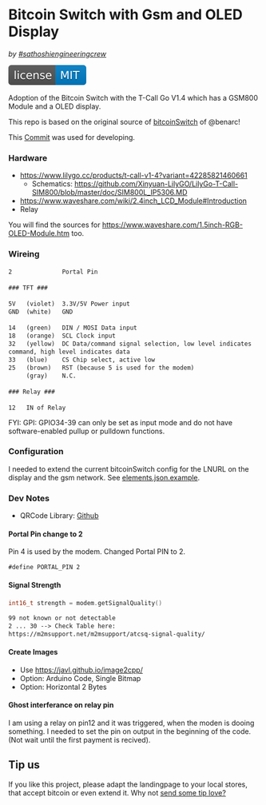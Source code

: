 # Bitcoin Switch with Gsm and OLED Display

_by [#sathoshiengineeringcrew](https://satoshiengineering.com/)_

[![MIT License Badge](docs/img/license-badge.svg)](LICENSE)

Adoption of the Bitcoin Switch with the T-Call Go V1.4 which has a GSM800 Module and a OLED display. 

This repo is based on the original source of [bitcoinSwitch](https://github.com/lnbits/bitcoinswitch) of @benarc!

This [Commit](https://github.com/lnbits/bitcoinswitch/commit/9daee009820ccbdf6b7899ee88477fb181fcf457) was used for developing.

### Hardware

- https://www.lilygo.cc/products/t-call-v1-4?variant=42285821460661
  - Schematics: https://github.com/Xinyuan-LilyGO/LilyGo-T-Call-SIM800/blob/master/doc/SIM800L_IP5306.MD 
- https://www.waveshare.com/wiki/2.4inch_LCD_Module#Introduction
- Relay

You will find the sources for  https://www.waveshare.com/1.5inch-RGB-OLED-Module.htm
too.

### Wireing

```text
2              Portal Pin

### TFT ### 

5V   (violet)  3.3V/5V Power input
GND  (white)   GND

14   (green)   DIN / MOSI Data input
18   (orange)  SCL Clock input
32   (yellow)  DC Data/command signal selection, low level indicates command, high level indicates data
33   (blue)    CS Chip select, active low
25   (brown)   RST (because 5 is used for the modem)
     (gray)    N.C.

### Relay ### 

12   IN of Relay

```

FYI: GPI: GPIO34-39 can only be set as input mode and do not have software-enabled pullup or pulldown functions.

### Configuration

I needed to extend the current bitcoinSwitch config for the LNURL on the display and the gsm network. See [elements.json.example](elements.json.example).

### Dev Notes

- QRCode Library: [Github](https://github.com/wallysalami/QRCodeGFX)

#### Portal Pin change to 2

Pin 4 is used by the modem. Changed Portal PIN to 2.

```
#define PORTAL_PIN 2
```

#### Signal Strength

```cpp
int16_t strength = modem.getSignalQuality()
```

```
99 not known or not detectable
2 ... 30 --> Check Table here: https://m2msupport.net/m2msupport/atcsq-signal-quality/
```

#### Create Images

- Use https://javl.github.io/image2cpp/
- Option: Arduino Code, Single Bitmap
- Option: Horizontal 2 Bytes

#### Ghost interferance on relay pin

I am using a relay on pin12 and it was triggered, when the moden is dooing something. I needed to set the pin on output in the beginning of the code. (Not wait until the first payment is recived).

## Tip us

If you like this project, please adapt the landingpage to your local stores, that
accept bitcoin or even extend it. Why not [send some tip love?](https://satoshiengineering.com/tipjar/)
